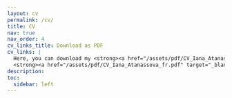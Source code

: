 ```yaml
---
layout: cv
permalink: /cv/
title: CV
nav: true
nav_order: 4
cv_links_title: Download as PDF
cv_links: |
  Here, you can download my <strong><a href="/assets/pdf/CV_Iana_Atanassova_en.pdf" target="_blank" style="font-size: 1.1em;"><i class="fa-solid fa-file-pdf"></i> CV in English</a></strong>, or my 
  <strong><a href="/assets/pdf/CV_Iana_Atanassova_fr.pdf" target="_blank" style="font-size: 1.1em;"><i class="fa-solid fa-file-pdf"></i> CV in French</a></strong>.
description:
toc:
  sidebar: left
---
```




